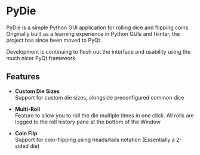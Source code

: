 # PyDie
PyDie is a simple Python GUI application for rolling dice and flipping coins. Originally built as a learning experience in Python GUIs and tkinter, the project has since been moved to PyQt. 

Development is continuing to flesh out the interface and usability using the much nicer PyQt framework.

## Features
* __Custom Die Sizes__\
  Support for custom die sizes, alongside preconfigured common dice

* __Multi-Roll__\
Feature to allow you to roll the die multiple times in one click. All rolls are logged to the roll history pane at the bottom of the Window

* __Coin Flip__\
Support for coin-flipping using heads/tails notation (Essentially a 2-sided die)